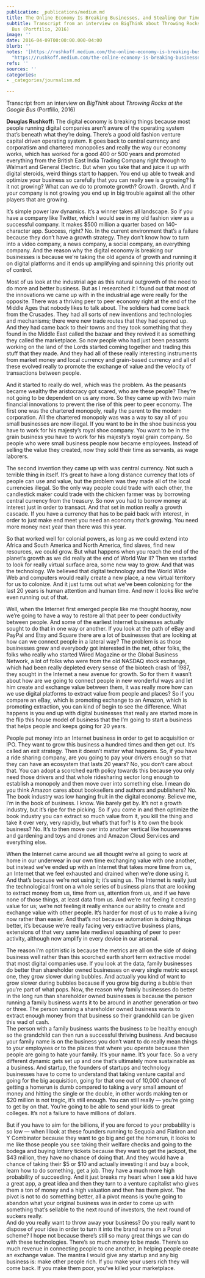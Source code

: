 ```yaml
---
publication: _publications/medium.md
title: The Online Economy Is Breaking Businesses, and Stealing Our Time and Energy
subtitle: Transcript from an interview on BigThink about Throwing Rocks at the Google
  Bus (Portfilio, 2016)
image: ''
date: 2016-04-09T00:00:00.000-04:00
blurb: ''
notes: '[https://rushkoff.medium.com/the-online-economy-is-breaking-businesses-and-stealing-our-time-and-energy-d62382048a64](https://rushkoff.medium.com/the-online-economy-is-breaking-businesses-and-stealing-our-time-and-energy-d62382048a64
  "https://rushkoff.medium.com/the-online-economy-is-breaking-businesses-and-stealing-our-time-and-energy-d62382048a64")'
refs: ''
sources: ''
categories:
- _categories/journalism.md

---
```

Transcript from an interview on _BigThink_ about _Throwing Rocks at the Google Bus_ (Portfilio, 2016)

**Douglas Rushkoff:** The digital economy is breaking things because most people running digital companies aren’t aware of the operating system that’s beneath what they’re doing. There’s a good old fashion venture capital driven operating system. It goes back to central currency and corporatism and chartered monopolies and really the way our economy works, which has worked for a good 400 or 500 years and promoted everything from the British East India Trading Company right through to Walmart and General Electric. But when you take that and juice it up with digital steroids, weird things start to happen. You end up able to tweak and optimize your business so carefully that you can really see is a growing? Is it not growing? What can we do to promote growth? Growth. Growth. And if your company is not growing you end up in big trouble against all the other players that are growing.

It’s simple power law dynamics. It’s a winner takes all landscape. So if you have a company like Twitter, which I would see in my old fashion view as a successful company. It makes $500 million a quarter based on 140-character app. Success, right? No. In the current environment that’s a failure because they don’t have a growth strategy. They don’t know how to turn into a video company, a news company, a social company, an everything company. And the reason why the digital economy is breaking our businesses is because we’re taking the old agenda of growth and running it on digital platforms and it ends up amplifying and spinning this priority out of control.

Most of us look at the industrial age as this natural outgrowth of the need to do more and better business. But as I researched it I found out that most of the innovations we came up with in the industrial age were really for the opposite. There was a thriving peer to peer economy right at the end of the Middle Ages that nobody likes to talk about. The soldiers had come back from the Crusades. They had all sorts of new inventions and technologies and mechanisms; there were new trade routes that they had opened up. And they had came back to their towns and they took something that they found in the Middle East called the bazaar and they revived it as something they called the marketplace. So now people who had just been peasants working on the land of the Lords started coming together and trading this stuff that they made. And they had all of these really interesting instruments from market money and local currency and grain-based currency and all of these evolved really to promote the exchange of value and the velocity of transactions between people.

And it started to really do well, which was the problem. As the peasants became wealthy the aristocracy got scared, who are these people? They’re not going to be dependent on us any more. So they came up with two main financial innovations to prevent the rise of this peer to peer economy. The first one was the chartered monopoly, really the parent to the modern corporation. All the chartered monopoly was was a way to say all of you small businesses are now illegal. If you want to be in the shoe business you have to work for his majesty’s royal shoe company. You want to be in the grain business you have to work for his majesty’s royal grain company. So people who were small business people now became employees. Instead of selling the value they created, now they sold their time as servants, as wage laborers.

The second invention they came up with was central currency. Not such a terrible thing in itself. It’s great to have a long distance currency that lots of people can use and value, but the problem was they made all of the local currencies illegal. So the only way people could trade with each other, the candlestick maker could trade with the chicken farmer was by borrowing central currency from the treasury. So now you had to borrow money at interest just in order to transact. And that set in motion really a growth cascade. If you have a currency that has to be paid back with interest, in order to just make end meet you need an economy that’s growing. You need more money next year than there was this year.

So that worked well for colonial powers, as long as we could extend into Africa and South America and North America, find slaves, find new resources, we could grow. But what happens when you reach the end of the planet’s growth as we did really at the end of World War II? Then we started to look for really virtual surface area, some new way to grow. And that was the technology. We believed that digital technology and the World Wide Web and computers would really create a new place, a new virtual territory for us to colonize. And it just turns out what we’ve been colonizing for the last 20 years is human attention and human time. And now it looks like we’re even running out of that.

Well, when the Internet first emerged people like me thought hooray, now we’re going to have a way to restore all that peer to peer conductivity between people. And some of the earliest Internet businesses actually sought to do that in one way or another. If you look at the path of eBay and PayPal and Etsy and Square there are a lot of businesses that are looking at how can we connect people in a lateral way? The problem is as those businesses grew and everybody got interested in the net, other folks, the folks who really who started Wired Magazine or the Global Business Network, a lot of folks who were from the old NASDAQ stock exchange, which had been really depleted every sense of the biotech crash of 1987, they sought in the Internet a new avenue for growth. So for them it wasn’t about how are we going to connect people in new wonderful ways and let him create and exchange value between them, it was really more how can we use digital platforms to extract value from people and places? So if you compare an eBay, which is promoting exchange to an Amazon, which is promoting extraction, you can kind of begin to see the difference. What happens is you end up with digital businesses that really are started more in the flip this house model of business that the I’m going to start a business that helps people and keeps going for 20 years.

People put money into an Internet business in order to get to acquisition or IPO. They want to grow this business a hundred times and then get out. It’s called an exit strategy. Then it doesn’t matter what happens. So, if you have a ride sharing company, are you going to pay your drivers enough so that they can have an ecosystem that lasts 20 years? No, you don’t care about that. You can adopt a scorched earth policy towards this because you only need those drivers and that whole ridesharing sector long enough to establish a monopoly and then move over into something else. I mean do you think Amazon cares about booksellers and authors and publishers? No. The book industry was low hanging fruit in the digital economy. Believe me, I’m in the book of business. I know. We barely get by. It’s not a growth industry, but it’s ripe for the picking. So if you come in and then optimize the book industry you can extract so much value from it, you kill the thing and take it over very, very rapidly, but what’s that for? Is it to own the book business? No. It’s to then move over into another vertical like housewares and gardening and toys and drones and Amazon Cloud Services and everything else.

When the Internet came around we all thought we’re all going to work at home in our underwear in our own time exchanging value with one another, but instead we’ve ended up with an Internet that takes more time from us, an Internet that we feel exhausted and drained when we’re done using it. And that’s because we’re not using it; it’s using us. The Internet is really just the technological front on a whole series of business plans that are looking to extract money from us, time from us, attention from us, and if we have none of those things, at least data from us. And we’re not feeling it creating value for us; we’re not feeling it really enhance our ability to create and exchange value with other people. It’s harder for most of us to make a living now rather than easier. And that’s not because automation is doing things better, it’s because we’re really facing very extractive business plans, extensions of that very same late medieval squashing of peer to peer activity, although now amplify in every device in our arsenal.

The reason I’m optimistic is because the metrics are all on the side of doing business well rather than this scorched earth short term extractive model that most digital companies use. If you look at the data, family businesses do better than shareholder owned businesses on every single metric except one, they grow slower during bubbles. And actually you kind of want to grow slower during bubbles because if you grow big during a bubble then you’re part of what pops. Now, the reason why family businesses do better in the long run than shareholder owned businesses is because the person running a family business wants it to be around in another generation or two or three. The person running a shareholder owned business wants to extract enough money from that business so their grandchild can be given this wad of cash.  
The person with a family business wants the business to be healthy enough so the grandchild can then run a successful thriving business. And because your family name is on the business you don’t want to do really mean things to your employees or to the places that where you operate because then people are going to hate your family. It’s your name. It’s your face. So a very different dynamic gets set up and one that’s ultimately more sustainable as a business. And startup, the founders of startups and technology businesses have to come to understand that taking venture capital and going for the big acquisition, going for that one out of 10,000 chance of getting a homerun is dumb compared to taking a very small amount of money and hitting the single or the double, in other words making ten or $20 million is not tragic, it’s still enough. You can still really — you’re going to get by on that. You’re going to be able to send your kids to great colleges. It’s not a failure to have millions of dollars.

But if you have to aim for the billions, if you are forced to your probability is so low — when I look at these founders running to Sequoia and Flatiron and Y Combinator because they want to go big and get the homerun, it looks to me like those people you see taking their welfare checks and going to the bodega and buying lottery tickets because they want to get the jackpot, the $43 million, they have no chance of doing that. And they would have a chance of taking their $5 or $10 and actually investing it and buy a book, learn how to do something, get a job. They have a much more high probability of succeeding. And it just breaks my heart when I see a kid have a great app, a great idea and then they turn to a venture capitalist who gives them a ton of money and a high valuation and then has them pivot. The pivot is not to do something better, all a pivot means is you’re going to abandon what your original business was in order to come up with something that’s sellable to the next round of investors, the next round of suckers really.  
And do you really want to throw away your business? Do you really want to dispose of your idea in order to turn it into the brand name on a Ponzi scheme? I hope not because there’s still so many great things we can do with these technologies. There’s so much money to be made. There’s so much revenue in connecting people to one another, in helping people create an exchange value. The mantra I would give any startup and any big business is: make other people rich. If you make your users rich they will come back. If you make them poor, you’ve killed your marketplace.